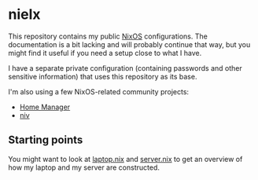 # nielx

This repository contains my public [NixOS](https://nixos.org/)
configurations.  The documentation is a bit lacking and will probably
continue that way, but you might find it useful if you need a setup
close to what I have.

I have a separate private configuration (containing passwords and other
sensitive information) that uses this repository as its base.

I'm also using a few NixOS-related community projects:

- [Home Manager](https://github.com/nix-community/home-manager)
- [niv](https://github.com/nmattia/niv)


## Starting points

You might want to look at [laptop.nix](laptop/laptop.nix) and
[server.nix](server/server.nix) to get an overview of how my laptop and
my server are constructed.
